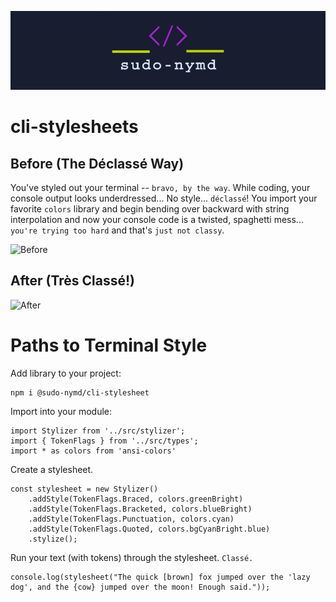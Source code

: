 ![Sudo-Nymd](https://github.com/sudo-nymd/branding/blob/main/images/banner.png?raw=true)
# cli-stylesheets

## Before (The Déclassé Way)

You've styled out your terminal -- ```bravo, by the way```. While coding, your console output looks underdressed... No style... ```déclassé```! You import your favorite ```colors``` library and begin bending over backward with string interpolation and now your console code is a twisted, spaghetti mess... ```you're trying too hard``` and that's ```just not classy```.

![Before](https://github.com/sudo-nymd/cli-stylesheets/blob/master/images/before.png?raw=true)

## After (Très Classé!)

![After](https://github.com/sudo-nymd/cli-stylesheets/blob/master/images/after.png?raw=true)

# Paths to Terminal Style 

Add library to your project:

```
npm i @sudo-nymd/cli-stylesheet
```

Import into your module:

```
import Stylizer from '../src/stylizer';
import { TokenFlags } from '../src/types';
import * as colors from 'ansi-colors'
```

Create a stylesheet.

```
const stylesheet = new Stylizer()
    .addStyle(TokenFlags.Braced, colors.greenBright)
    .addStyle(TokenFlags.Bracketed, colors.blueBright)
    .addStyle(TokenFlags.Punctuation, colors.cyan)
    .addStyle(TokenFlags.Quoted, colors.bgCyanBright.blue)
    .stylize();
```

Run your text (with tokens) through the stylesheet. ```Classé.```

```
console.log(stylesheet("The quick [brown] fox jumped over the 'lazy dog', and the {cow} jumped over the moon! Enough said."));
```

